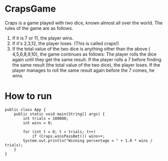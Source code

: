 # CrapsGame
Craps is a game played with two dice, known almost all over the world. The rules of the game are as follows.
1) If it is 7 or 11, the player wins.
2) If it's 2,3,12, the player loses. (This is called craps!)
3) If the total value of the two dice is anything other than the above ( 4,5,6,8,9,10), the game continues as follows:
The player rolls the dice again until they get the same result. If the player rolls a 7 before finding the same result (the total value of the two dice), the player loses. If the player manages to roll the same result again before the 7 comes, he wins.
# How to run

```
public class App {
    public static void main(String[] args) {
        int trials = 100000;
        int wins = 0;

        for (int t = 0; t < trials; t++)
            if (Craps.winsPassBet()) wins++;
        System.out.println("Winning percentage = " + 1.0 * wins / trials);
    }
}
```
